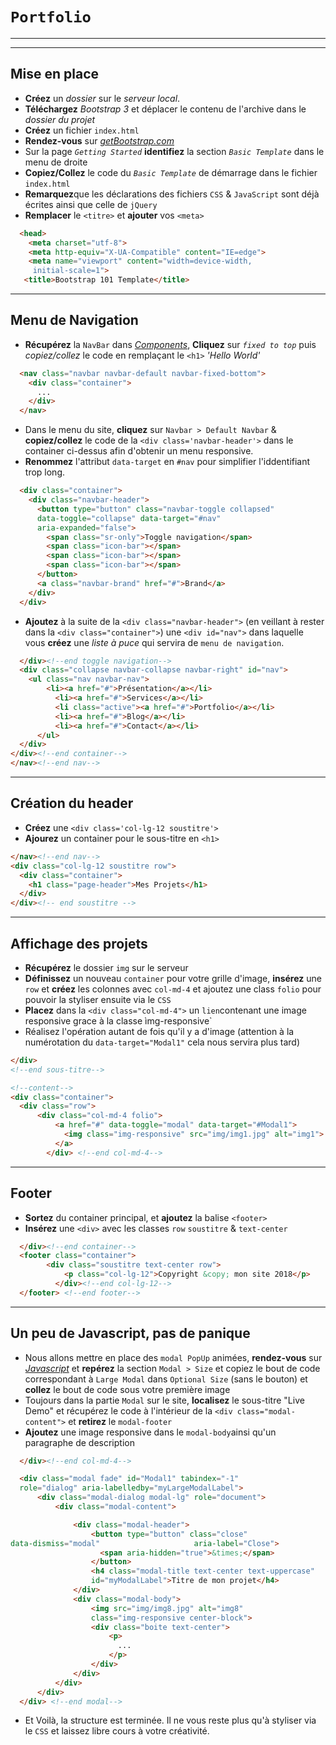# `Portfolio`
---
---
## Mise en place
-   **Créez** un *dossier* sur le *serveur local*.
-   **Téléchargez** *Bootstrap 3* et déplacer le contenu de l'archive
dans le *dossier du projet*
-   **Créez** un fichier `index.html`
-   **Rendez-vous** sur
[*getBootstrap.com*](http://getbootstrap.com/docs/3.3/getting-started/#template)
-   Sur la page *`Getting Started`* **identifiez** la section *`Basic
Template`* dans le menu de droite
-   **Copiez/Collez** le code du *`Basic Template`* de démarrage dans
le fichier `index.html`
-   **Remarquez**que les déclarations des fichiers `CSS` &
`JavaScript` sont déjà écrites ainsi que celle de `jQuery`
-   **Remplacer** le `<titre>` et **ajouter** vos `<meta>`

```html
  <head>
    <meta charset="utf-8">
    <meta http-equiv="X-UA-Compatible" content="IE=edge">
    <meta name="viewport" content="width=device-width,
     initial-scale=1">
   <title>Bootstrap 101 Template</title>
```

---

## Menu de Navigation
-   **Récupérez** la `NavBar` dans
[*Components*](http://getbootstrap.com/docs/3.3/components/#navbar-fixed-top), **Cliquez** sur *`fixed to top`* puis *copiez/collez* le code en remplaçant le `<h1>` *'Hello World'*

```html
  <nav class="navbar navbar-default navbar-fixed-bottom">
    <div class="container">
      ...
    </div>
  </nav>
```

-   Dans le menu du site, **cliquez** sur `Navbar > Default Navbar` &
**copiez/collez** le code de la `<div class='navbar-header'>` dans le
container ci-dessus afin d'obtenir un menu responsive.
-   **Renommez** l'attribut `data-target` en `#nav` pour simplifier
l'iddentifiant trop long.

```html
  <div class="container">
    <div class="navbar-header">
      <button type="button" class="navbar-toggle collapsed"
      data-toggle="collapse" data-target="#nav"
      aria-expanded="false">
        <span class="sr-only">Toggle navigation</span>
        <span class="icon-bar"></span>
        <span class="icon-bar"></span>
        <span class="icon-bar"></span>
      </button>
      <a class="navbar-brand" href="#">Brand</a>
    </div>
  </div>
  ```

-   **Ajoutez** à la suite de la `<div class="navbar-header">` (en
veillant à rester dans la `<div class="container">`) une `<div
id="nav">`  dans laquelle vous **créez** une *liste à puce* qui servira
de `menu de navigation`.

```html
  </div><!--end toggle navigation-->
  <div class="collapse navbar-collapse navbar-right" id="nav">
    <ul class="nav navbar-nav">
        <li><a href="#">Présentation</a></li>
          <li><a href="#">Services</a></li>
          <li class="active"><a href="#">Portfolio</a></li>
          <li><a href="#">Blog</a></li>
          <li><a href="#">Contact</a></li>
      </ul>
  </div>
</div><!--end container-->
</nav><!--end nav-->
```
---
## Création du header

-   **Créez** une `<div class='col-lg-12 soustitre'>`
-   **Ajourez** un container pour le sous-titre en `<h1>`

```html
</nav><!--end nav-->
<div class="col-lg-12 soustitre row">
  <div class="container">
    <h1 class="page-header">Mes Projets</h1>
  </div>
</div><!-- end soustitre -->
```
---
## Affichage des projets
-   **Récupérez** le dossier `img` sur le serveur
-   **Définissez** un nouveau `container` pour votre grille d'image,
**insérez** une `row` et **créez** les colonnes avec `col-md-4` et
ajoutez une class `folio` pour pouvoir la styliser ensuite via le `CSS`
-   **Placez** dans la `<div class="col-md-4">` un `lien`contenant une
image responsive grace à la classe ìmg-responsive`
-   Réalisez l'opération autant de fois qu'il y a d'image (attention à
la numérotation du `data-target="Modal1"` cela nous servira plus tard)

```html
</div>
<!--end sous-titre-->

<!--content-->
<div class="container">
  <div class="row">
      <div class="col-md-4 folio">
          <a href="#" data-toggle="modal" data-target="#Modal1">
            <img class="img-responsive" src="img/img1.jpg" alt="img1">
          </a>
        </div> <!--end col-md-4-->
```

---

## Footer
-   **Sortez** du container principal, et **ajoutez** la balise
`<footer>`
-   **Insérez** une `<div>` avec les classes `row` `soustitre` &
`text-center`

```html
  </div><!--end container-->
  <footer class="container">
        <div class="soustitre text-center row">
            <p class="col-lg-12">Copyright &copy; mon site 2018</p>
          </div><!--end col-lg-12-->
  </footer> <!--end footer-->
```

---

## Un peu de Javascript, pas de panique
-   Nous allons mettre en place des `modal PopUp` animées,
**rendez-vous** sur
[*Javascript*](https://getbootstrap.com/docs/3.3/javascript/#modals-sizes) et **repérez** la section `Modal > Size` et copiez le bout de code correspondant à `Large Modal` dans `Optional Size` (sans le bouton) et **collez** le bout de code sous votre première image
-   Toujours dans la partie `Modal` sur le site, **localisez** le
sous-titre "Live Demo" et récupérez le code à l'intérieur de la `<div
class="modal-content">` et **retirez** le `modal-footer`
-   **Ajoutez** une image responsive dans le `modal-body`ainsi qu'un
paragraphe de description

```html
  </div><!--end col-md-4-->

  <div class="modal fade" id="Modal1" tabindex="-1"
  role="dialog" aria-labelledby="myLargeModalLabel">
      <div class="modal-dialog modal-lg" role="document">
          <div class="modal-content">

              <div class="modal-header">
                  <button type="button" class="close"
data-dismiss="modal"                     aria-label="Close">
                    <span aria-hidden="true">&times;</span>
                  </button>
                  <h4 class="modal-title text-center text-uppercase"
                  id="myModalLabel">Titre de mon projet</h4>
              </div>
              <div class="modal-body">
                  <img src="img/img8.jpg" alt="img8"
                  class="img-responsive center-block">
                  <div class="boite text-center">
                      <p>
                        ...
                      </p>
                  </div>
              </div>
          </div>
      </div>
  </div> <!--end modal-->
```

-   Et Voilà, la structure est terminée. Il ne vous reste plus qu'à styliser via le `CSS` et laissez libre cours à votre créativité.
